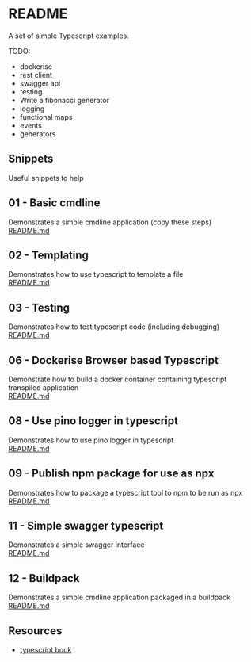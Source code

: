 # README
A set of simple Typescript examples. 

TODO:
* dockerise
* rest client
* swagger api
* testing 
* Write a fibonacci generator 
* logging
* functional maps
* events
* generators

## Snippets
Useful snippets to help
## 01 - Basic cmdline 
Demonstrates a simple cmdline application (copy these steps)  
[README.md](./01_basic_cmdline/README.md)  

## 02 - Templating
Demonstrates how to use typescript to template a file   
[README.md](./02_templating/README.md)  

## 03 - Testing
Demonstrates how to test typescript code (including debugging)  
[README.md](./03_jest_testing/README.md)  

## 06 - Dockerise Browser based Typescript
Demonstrate how to build a docker container containing typescript transpiled application   
[README.md](./06_dockerise_browser_typescript/README.md)  

## 08 - Use pino logger in typescript
Demonstrates how to use pino logger in typescript   
[README.md](./08_pino_logger/README.md)  

## 09 - Publish npm package for use as npx
Demonstrates how to package a typescript tool to npm to be run as npx  
[README.md](./09_shell_mandelbrot/README.md)  

## 11 - Simple swagger typescript
Demonstrates a simple swagger interface  
[README.md](./11_simple_swagger/README.md) 

## 12 - Buildpack
Demonstrates a simple cmdline application packaged in a buildpack  
[README.md](./12_buildpack/README.md) 

## Resources
* [typescript book](https://basarat.gitbook.io/typescript/)  


